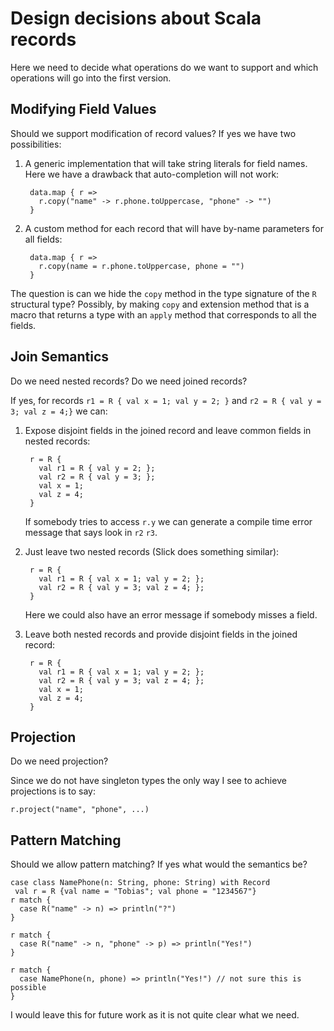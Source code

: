 Design decisions about Scala records
====================================

Here we need to decide what operations do we want to support and which operations will go into the first version.

## Modifying Field Values

Should we support modification of record values? If yes we have two possibilities:

1. A generic implementation that will take string literals for field names. Here we have a drawback that auto-completion will not work:

        data.map { r => 
          r.copy("name" -> r.phone.toUppercase, "phone" -> "")
        }
            
2. A custom method for each record that will have by-name parameters for all fields:

        data.map { r => 
          r.copy(name = r.phone.toUppercase, phone = "")
        }

The question is can we hide the `copy` method in the type signature of the `R` structural type? Possibly, by making `copy` and extension method that is a macro that returns a type with an `apply` method that corresponds to all the fields. 

## Join Semantics

Do we need nested records? Do we need joined records? 

If yes, for records `r1 = R { val x = 1; val y = 2; }` and `r2 = R { val y = 3; val z = 4;}` we can:

1. Expose disjoint fields in the joined record and leave common fields in nested records:
    
        r = R {
          val r1 = R { val y = 2; };
          val r2 = R { val y = 3; };
          val x = 1;
          val z = 4;
        }
   If somebody tries to access `r.y` we can generate a compile time error message that says look in `r2` `r3`. 

2. Just leave two nested records (Slick does something similar): 

        r = R { 
          val r1 = R { val x = 1; val y = 2; };
          val r2 = R { val y = 3; val z = 4; };
        } 
   Here we could also have an error message if somebody misses a field. 

3. Leave both nested records and provide disjoint fields in the joined record: 

        r = R {
          val r1 = R { val x = 1; val y = 2; };
          val r2 = R { val y = 3; val z = 4; };
          val x = 1;
          val z = 4;
        }

## Projection

Do we need projection?

Since we do not have singleton types the only way I see to achieve projections is to say:

    r.project("name", "phone", ...)

## Pattern Matching

Should we allow pattern matching? If yes what would the semantics be?
   
    case class NamePhone(n: String, phone: String) with Record
 	 val r = R {val name = "Tobias"; val phone = "1234567"}
    r match {
      case R("name" -> n) => println("?")
    }
 
    r match {
      case R("name" -> n, "phone" -> p) => println("Yes!")
    }
 
    r match {
      case NamePhone(n, phone) => println("Yes!") // not sure this is possible
    }

I would leave this for future work as it is not quite clear what we need.
